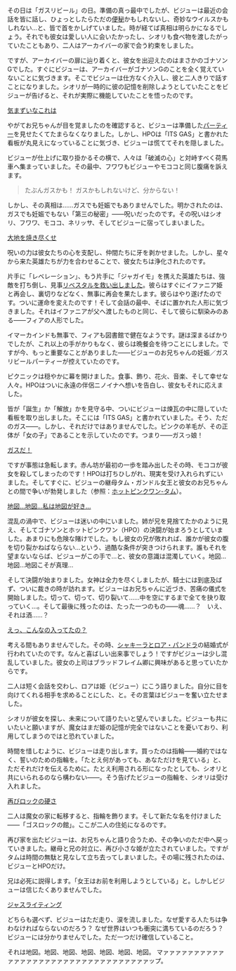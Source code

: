 <!-- title: 古石ビジュー -->
<!-- status: インブレッド -->

その日は「ガスリビール」の日。準備の真っ最中でしたが、ビジューは最近の会話を皆に話し、ひょっとしたらただの[便秘](https://www.youtube.com/live/4_zJe0t0558?si=y5yjkh4NAX9clGIW&t=399)かもしれないし、奇妙なウイルスかもしれない…と、皆で首をかしげていました。時が経てば真相は明らかになるでしょう。それでも彼女は愛しい人に会いたかったし、シオリも食べ物を渡したがっていたこともあり、二人はアーカイバーの家で会う約束をしました。

ですが、アーカイバーの扉に辿り着くと、彼女を出迎えたのはまさかのゴナソンGでした。すぐにビジューは、アーカイバーがゴナソンGのことを全く覚えていないことに気づきます。そこでビジューは仕方なく介入し、彼と二人きりで話すことになりました。シオリが一時的に彼の記憶を削除しようとしていたことをビジューが告げると、それが実際に機能していたことを悟ったのです。

[気まずいなこれは](#embed:https://www.youtube.com/live/4_zJe0t0558?si=TuIqi8kS_tcjKH5u&t=851)

やがてお兄ちゃんが目を覚ましたのを確認すると、ビジューは準備した[パーティー](https://www.youtube.com/live/4_zJe0t0558?si=ASbpOoYyeE-xFFaZ&t=3584)を見せたくてたまらなくなりました。しかし、HPOは「ITS GAS」と書かれた看板が丸見えになっていることに気づき、ビジューは慌ててそれを隠しました。

ビジューが仕上げに取り掛かるその横で、人々は「破滅の心」と対峙すべく荷馬車へ集まっていました。その最中、フワワもビジューやモココと同じ腹痛を訴えます。

> たぶんガスかも！ ガスかもしれないけど、分からない！

しかし、その真相は……ガスでも妊娠でもありませんでした。明かされたのは、ガスでも妊娠でもない「第三の秘密」――呪いだったのです。その呪いはシオリ、フワワ、モココ、ネリッサ、そしてビジューに宿ってしまいました。

[大地を焼き尽くせ](#embed:https://www.youtube.com/live/4_zJe0t0558?si=59l0U4sYULFe2bYR&t=5230)

呪いの力は彼女たちの心を支配し、仲間たちに牙を剥かせました。しかし、星々から来た英雄たちが力を合わせることで、彼女たちは浄化されたのです。

片手に「レベレーション」、もう片手に「ジャガイモ」を携えた英雄たちは、強敵を打ち倒し、見事[リベスタルを救い出しました](https://www.youtube.com/live/4_zJe0t0558?si=MuH6a3gYsGGU4iHY&t=6043)。彼らはすぐにイファニア姫と再会し、裏切りなどなく、無事に再会を果たします。彼らはやり遂げたのです。ついに運命を変えたのです！そして会話の最中、そばに置かれた人形に気づきました。それはイファニアが父へ渡したものと同じ、そして彼らに馴染みのある――フィアの人形でした。

イマーカインドも無事で、フィアも図書館で健在なようです。謎は深まるばかりでしたが、これ以上の手がかりもなく、彼らは晩餐会を待つことにしました。ですが今、もっと重要なことがありました――ビジューのお兄ちゃんの妊娠／ガスリビールパーティーが控えていたのです。

ピクニックは穏やかに幕を開けました。食事、飾り、花火、音楽、そして幸せな人々。HPOはついに永遠の伴侶ニノイナへ想いを告白し、彼女もそれに応えました。

皆が「誕生」か「解放」かを見守る中、ついにビジューは煉瓦の中に隠していた看板を取り出しました。そこには「ITS GAS」と書かれていました。そう、ただのガス――。しかし、それだけではありませんでした。ピンクの羊毛が、その正体が「女の子」であることを示していたのです。つまり――ガスっ娘！

[ガスだ！](#embed:https://www.youtube.com/live/4_zJe0t0558?si=oFCqx7ndLwdT4gdb&t=8748)

ですが事態は急転します。赤ん坊が最初の一歩を踏み出したその時、モココが彼女を殺してしまったのです！HPOは打ちひしがれ、現実を受け入れられずにいました。そしてすぐに、ビジューの継母タム・ガンドル女王と彼女のお兄ちゃんとの間で争いが勃発しました（参照：[ホットピンクワン-タム](#edge:irys-kronii)）。

[地図…地図…私は地図が好き…](#embed:https://www.youtube.com/live/4_zJe0t0558?si=i-m4qvVv7hVV7F09&t=12638)

混乱の渦中で、ビジューは迷いの中にいました。姉が兄を見捨てたかのように見え、そしてゴナソンとホットピンクワン（HPO）の決闘が始まろうとしていました。あまりにも危険な賭けでした。もし彼女の兄が敗れれば、誰かが彼女の腹を切り裂かねばならない…という、過酷な条件が突きつけられます。誰もそれを望まないならば、ビジューがこの手で…と、彼女の意識は混濁していく。地図…地図…地図こそが真理…

そして決闘が始まりました。女神は全力を尽くしましたが、騎士には到底及ばず、ついに裁きの時が訪れます。ビジューはお兄ちゃんに近づき、苦痛の儀式を開始しました。切って、切って、切り裂いて……中を空にするまで全てを抉り取っていく…。そして最後に残ったのは、たった一つのもの――魂……？　いえ、それは酒……？

[えっ、こんなの入ってたの？](#embed:https://www.youtube.com/live/4_zJe0t0558?si=gbQWcwUyuRlq2Gzd&t=9631)

考える間もありませんでした。その時、[シャキーラとロア・パンドラ](https://www.youtube.com/live/4_zJe0t0558?si=pz0kfmf9vTMEW-NB&t=9791)の結婚式が行われていたのです。なんと喜ばしい出来事でしょう！ですがビジューは少し混乱していました。彼女の上司はブラッドフレイム卿に興味があると思っていたからです。

二人は短く会話を交わし、ロアは姫（ビジュー）にこう語りました。自分に目を向けてくれる相手を求めることにした、と。その言葉はビジューを奮い立たせました。

シオリが彼女を探し、未来について語りたいと望んでいました。ビジューも共にいたいと願いますが、魔女はまだ姫の記憶が完全ではないことを憂いており、利用してしまうのではと恐れていました。

時間を惜しむように、ビジューは走り出します。買ったのは指輪――婚約ではなく、誓いのための指輪を。「たとえ何があっても、あなただけを見ている」と、ただそれだけを伝えるために。たとえ利用される形になったとしても、シオリと共にいられるのなら構わない――。そう告げたビジューの指輪を、シオリは受け入れました。

[再びロックの硬さ](#embed:https://www.youtube.com/live/4_zJe0t0558?si=ti6H09S9SrEnuLNp&t=10106)

二人は魔女の家に転移すると、指輪を飾ります。そして新たな名を付けました――「ゴスロックの館」。ここが二人の住処になるのです。

再び家を出たビジューは、お兄ちゃんと語り合うため、その争いのただ中へ戻っていきました。継母と兄の対立に、再び小さな姫が立たされていました。ですがタムは時間の無駄と見なして立ち去ってしまいました。その場に残されたのは、ビジューとHPOだけ。

兄は必死に説得します。「女王はお前を利用しようとしている」と。しかしビジューは信じたくありませんでした。

[ジャスライティング](#embed:https://www.youtube.com/live/4_zJe0t0558?si=fuv5o4ggw4tby11g&t=13403)

どちらも選べず、ビジューはただ走り、涙を流しました。なぜ愛する人たちは争わなければならないのだろう？ なぜ世界はいつも衝突に満ちているのだろう？ ビジューには分かりませんでした。ただ一つだけ確信していること。

それは地図。地図、地図、地図、地図、地図、地図。
マァァァァァァァァァァァァァァァァァァァァァァァァァァァァァァァァァップ。